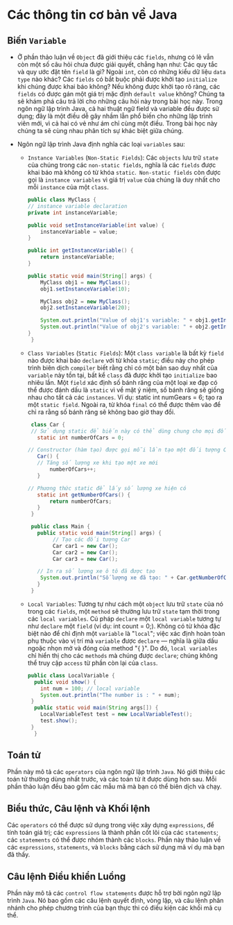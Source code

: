 # Các thông tin cơ bản về Java

## Biến `Variable`

- Ở phần thảo luận về `Object` đã giới thiệu các `fields`, nhưng có lẽ vẫn còn một số câu hỏi chưa được giải quyết, chẳng hạn như: Các quy tắc và quy ước đặt tên `field` là gì? Ngoài `int`, còn có những kiểu dữ liệu `data type` nào khác? Các `fields` có bắt buộc phải được khởi tạo `initialize` khi chúng được khai báo không? Nếu không được khởi tạo rõ ràng, các `fields` có được gán một giá trị mặc định `default value` không? Chúng ta sẽ khám phá câu trả lời cho những câu hỏi này trong bài học này. Trong ngôn ngữ lập trình Java, cả hai thuật ngữ field và variable đều được sử dụng; đây là một điều dễ gây nhầm lẫn phổ biến cho những lập trình viên mới, vì cả hai có vẻ như ám chỉ cùng một điều. Trong bài học này chúng ta sẽ cùng nhau phân tích sự khác biệt giữa chúng.

- Ngôn ngữ lập trình Java định nghĩa các loại `variables` sau:

  - `Instance Variables` (`Non-Static Fields`): Các `objects` lưu trữ `state` của chúng trong các `non-static fields`, nghĩa là các `fields` được khai báo mà không có từ khóa `static`.` Non-static fields` còn được gọi là `instance variables` vì giá trị `value` của chúng là duy nhất cho mỗi `instance` của một `class`.

    ```java
    public class MyClass {
    // instance variable declaration
    private int instanceVariable;

    public void setInstanceVariable(int value) {
        instanceVariable = value;
    }

    public int getInstanceVariable() {
        return instanceVariable;
    }

    public static void main(String[] args) {
        MyClass obj1 = new MyClass();
        obj1.setInstanceVariable(10);

        MyClass obj2 = new MyClass();
        obj2.setInstanceVariable(20);

        System.out.println("Value of obj1's variable: " + obj1.getInstanceVariable());
        System.out.println("Value of obj2's variable: " + obj2.getInstanceVariable());
    }
     }
    ```

  - `Class Variables` (`Static Fields`): Một `class variable` là bất kỳ `field` nào được khai báo `declare` với từ khóa `static`; điều này cho phép trình biên dịch `compiler` biết rằng chỉ có một bản sao duy nhất của `variable` này tồn tại, bất kể `class` đã được khởi tạo `initialize` bao nhiêu lần. Một `field` xác định số bánh răng của một loại xe đạp có thể được đánh dấu là `static` vì về mặt ý niệm, số bánh răng sẽ giống nhau cho tất cả các `instances`. Ví dụ: static int numGears = 6; tạo ra một `static field`. Ngoài ra, từ khóa `final` có thể được thêm vào để chỉ ra rằng số bánh răng sẽ không bao giờ thay đổi.

    ```java
     class Car {
     // Sử dụng static để biến này có thể dùng chung cho mọi đối tượng Car
       static int numberOfCars = 0;

    // Constructor (hàm tạo) được gọi mỗi lần tạo một đối tượng Car mới
       Car() {
       // Tăng số lượng xe khi tạo một xe mới
           numberOfCars++;
       }

    // Phương thức static để lấy số lượng xe hiện có
       static int getNumberOfCars() {
           return numberOfCars;
       }
     }

     public class Main {
       public static void main(String[] args) {
            // Tạo các đối tượng Car
            Car car1 = new Car();
            Car car2 = new Car();
            Car car3 = new Car();

       // In ra số lượng xe ô tô đã được tạo
        System.out.println("Số lượng xe đã tạo: " + Car.getNumberOfCars()); // Kết quả: 3
       }
     }
    ```

  - `Local Variables`: Tương tự như cách một `object` lưu trữ `state` của nó trong các `fields`, một `method` sẽ thường lưu trữ `state` tạm thời trong các `local variables`. Cú pháp `declare` một `local variable` tương tự như `declare` một `field` (ví dụ: int count = 0;). Không có từ khóa đặc biệt nào để chỉ định một `variable` là "`local`"; việc xác định hoàn toàn phụ thuộc vào vị trí mà `variable` được `declare` — nghĩa là giữa dấu ngoặc nhọn mở và đóng của method "{ }". Do đó, `local variables` chỉ hiển thị cho các `methods` mà chúng được `declare`; chúng không thể truy cập `access` từ phần còn lại của `class`.
    ```java
    public class LocalVariable {
      public void show() {
        int num = 100; // local variable
        System.out.println("The number is : " + num);
     }
      public static void main(String args[]) {
        LocalVariableTest test = new LocalVariableTest();
        test.show();
     }
      }
    ```

## Toán tử

Phần này mô tả các `operators` của ngôn ngữ lập trình `Java`. Nó giới thiệu các toán tử thường dùng nhất trước, và các toán tử ít được dùng hơn sau. Mỗi phần thảo luận đều bao gồm các mẫu mã mà bạn có thể biên dịch và chạy.

## Biểu thức, Câu lệnh và Khối lệnh

Các `operators` có thể được sử dụng trong việc xây dựng `expressions`, để tính toán giá trị; các `expressions` là thành phần cốt lõi của các `statements`; các `statements` có thể được nhóm thành các `blocks`. Phần này thảo luận về các `expressions`, `statements`, và `blocks` bằng cách sử dụng mã ví dụ mà bạn đã thấy.

## Câu lệnh Điều khiển Luồng

Phần này mô tả các `control flow statements` được hỗ trợ bởi ngôn ngữ lập trình `Java`. Nó bao gồm các câu lệnh quyết định, vòng lặp, và câu lệnh phân nhánh cho phép chương trình của bạn thực thi có điều kiện các khối mã cụ thể.
